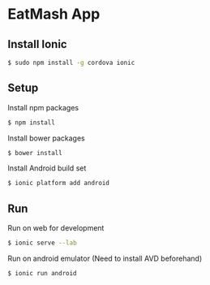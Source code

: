 # EatMash App
## Install Ionic
```bash
$ sudo npm install -g cordova ionic
```
## Setup
Install npm packages
```bash
$ npm install
```
Install bower packages
```bash
$ bower install
```
Install Android build set
```bash
$ ionic platform add android
```
## Run
Run on web for development
```bash
$ ionic serve --lab
```
Run on android emulator (Need to install AVD beforehand)
```bash
$ ionic run android
```
